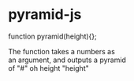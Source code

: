 # pyramid-js

function pyramid(height){};
  
The function takes a numbers as  
an argument, and outputs a pyramid  
of "#" oh height "height"